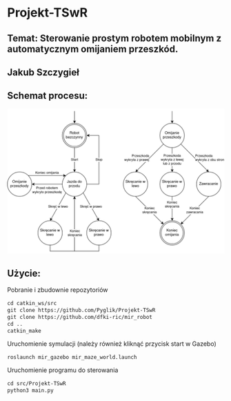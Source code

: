 # Projekt-TSwR
## Temat: Sterowanie prostym robotem mobilnym z automatycznym omijaniem przeszkód.
## Jakub Szczygieł
## Schemat procesu:
![Schemat](TSwR.png)
## Użycie:
Pobranie i zbudownie repozytoriów
```
cd catkin_ws/src
git clone https://github.com/Pyglik/Projekt-TSwR
git clone https://github.com/dfki-ric/mir_robot
cd ..
catkin_make
```
Uruchomienie symulacji (należy również kliknąć przycisk start w Gazebo)
```
roslaunch mir_gazebo mir_maze_world.launch
```
Uruchomienie programu do sterowania
```
cd src/Projekt-TSwR
python3 main.py
```
